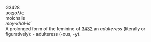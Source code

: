 <body>
  <p>G3428<br>  μοιχαλίς  <br> moichalis  <br><i>moy-khal-is‘ </i><br>A prolonged form of the feminine of <a href="g3432.htm">3432</a>  an <i>adulteress</i> (literally or figuratively): - adulteress (-ous, -y).<br></p>
 </body>